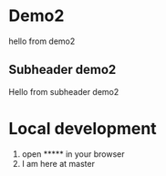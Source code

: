 # Demo2

hello from demo2


## Subheader demo2

Hello from subheader demo2



# Local development

1. open ***** in your browser 
2. I am here at master 
